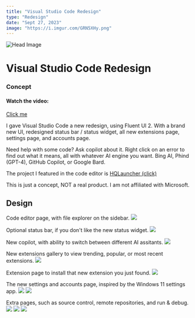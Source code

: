 ```yaml
---
title: "Visual Studio Code Redesign"
type: "Redesign"
date: "Sept 27, 2023"
image: "https://i.imgur.com/GRN5XHy.png"
---
```


![Head Image](https://i.imgur.com/GRN5XHy.png)

# Visual Studio Code Redesign
### Concept

#### Watch the video:
[Click me](https://youtu.be/HrlNTIbo9o4)

I gave Visual Studio Code a new redesign, using Fluent UI 2.
With a brand new UI, redesigned status bar / status widget, all new extensions page, settings page, and accounts page.

Need help with some code? Ask copilot about it. Right click on an error to find out what it means, all with whatever AI engine you want. Bing AI, Phind (GPT-4), GitHub Copilot, or Google Bard.

The project I featured in the code editor is [HQLauncher (click)](https://www.duckyhq.com/posts/hqlauncher)

This is just a concept, NOT a real product.
I am not affiliated with Microsoft.

## Design

Code editor page, with file explorer on the sidebar.
![](https://i.imgur.com/Gg9TT0R.png)

Optional status bar, if you don't like the new status widget.
![](https://i.imgur.com/VN0RNxV.png)

New copilot, with ability to switch between different AI assitants.
![](https://i.imgur.com/4RJWTJU.png)

New extensions gallery to view trending, popular, or most recent extensions.
![](https://i.imgur.com/S2SoJEf.png)

Extension page to install that new extension you just found.
![](https://i.imgur.com/R7Cfi59.png)

The new settings and accounts page, inspired by the Windows 11 settings app.
![](https://i.imgur.com/uerShy8.png)
![](https://i.imgur.com/4zotGRz.png)

Extra pages, such as source control, remote repositories, and run & debug.
![](https://i.imgur.com/q2vMBY7.png)
![](https://i.imgur.com/wYtSYDC.png)
![](https://i.imgur.com/9RmWpFu.png)